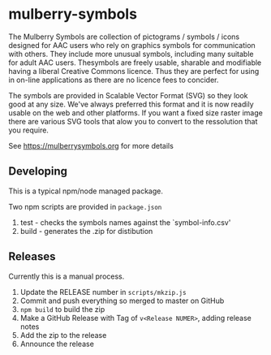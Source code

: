 # mulberry-symbols
The Mulberry Symbols are collection of pictograms / symbols / icons designed for AAC users who rely on graphics symbols for communication with others. They include more unusual symbols, including many suitable for adult AAC users. Thesymbols are freely usable, sharable and modifiable having a liberal Creative Commons licence. Thus they are perfect for using in on-line applications as there are no licence fees to concider.

The symbols are provided in Scalable Vector Format (SVG) so they look good at any size. We've always preferred this format and it is now readily usable on the web and other platforms. If you want a fixed size raster image there are various SVG tools that alow you to convert to the ressolution that you require. 

See https://mulberrysymbols.org for more details

## Developing

This is a typical npm/node managed package.

Two npm scripts are provided in `package.json`

1. test - checks the symbols names against the `symbol-info.csv'
1. build - generates the .zip for distibution 

## Releases

Currently this is a manual process.

1. Update the RELEASE number in `scripts/mkzip.js`
1. Commit and push everything so merged to master on GitHub
1. `npm build` to build the zip
1. Make a GitHub Release with Tag of `v<Release NUMER>`, adding release notes
1. Add the zip to the release
1. Announce the release
